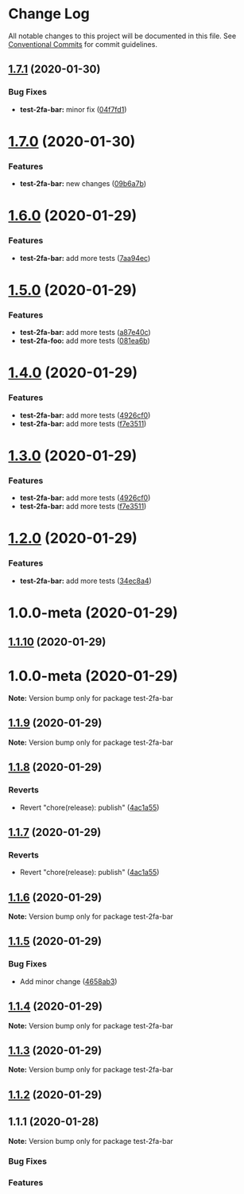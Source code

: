 # Change Log

All notable changes to this project will be documented in this file.
See [Conventional Commits](https://conventionalcommits.org) for commit guidelines.

## [1.7.1](https://github.com/v1v/test-2fa/compare/test-2fa-bar@1.7.0...test-2fa-bar@1.7.1) (2020-01-30)


### Bug Fixes

* **test-2fa-bar:** minor fix ([04f7fd1](https://github.com/v1v/test-2fa/commit/04f7fd15503861078d2a874dc2777bf935c72e81))





# [1.7.0](https://github.com/v1v/test-2fa/compare/test-2fa-bar@1.6.0...test-2fa-bar@1.7.0) (2020-01-30)


### Features

* **test-2fa-bar:** new changes ([09b6a7b](https://github.com/v1v/test-2fa/commit/09b6a7b9e75cd69385e2eb09c29010ac7df52e9b))





# [1.6.0](https://github.com/v1v/test-2fa/compare/test-2fa-bar@1.5.0...test-2fa-bar@1.6.0) (2020-01-29)


### Features

* **test-2fa-bar:** add more tests ([7aa94ec](https://github.com/v1v/test-2fa/commit/7aa94ece35f84629dff94bdcd53bca49068239f5))





# [1.5.0](https://github.com/v1v/test-2fa/compare/test-2fa-bar@1.4.0...test-2fa-bar@1.5.0) (2020-01-29)


### Features

* **test-2fa-bar:** add more tests ([a87e40c](https://github.com/v1v/test-2fa/commit/a87e40c252f8dc99aa1b71dc5fcb59077c91a17d))
* **test-2fa-foo:** add more tests ([081ea6b](https://github.com/v1v/test-2fa/commit/081ea6baa53f4e06a204cfd459ca5f81b7144d72))





# [1.4.0](https://github.com/v1v/test-2fa/compare/test-2fa-bar@1.2.0...test-2fa-bar@1.4.0) (2020-01-29)


### Features

* **test-2fa-bar:** add more tests ([4926cf0](https://github.com/v1v/test-2fa/commit/4926cf01a56dbfce6a1e6b014e2f16cbee6aba63))
* **test-2fa-bar:** add more tests ([f7e3511](https://github.com/v1v/test-2fa/commit/f7e351122962dcb876ec20ffa4d26c99b9a705f9))





# [1.3.0](https://github.com/v1v/test-2fa/compare/test-2fa-bar@1.2.0...test-2fa-bar@1.3.0) (2020-01-29)


### Features

* **test-2fa-bar:** add more tests ([4926cf0](https://github.com/v1v/test-2fa/commit/4926cf01a56dbfce6a1e6b014e2f16cbee6aba63))
* **test-2fa-bar:** add more tests ([f7e3511](https://github.com/v1v/test-2fa/commit/f7e351122962dcb876ec20ffa4d26c99b9a705f9))





# [1.2.0](https://github.com/v1v/test-2fa/compare/test-2fa-bar@1.1.9...test-2fa-bar@1.2.0) (2020-01-29)


### Features

* **test-2fa-bar:** add more tests ([34ec8a4](https://github.com/v1v/test-2fa/commit/34ec8a4f3659e9bd8de59c66e4e085173927b1e3))



# 1.0.0-meta (2020-01-29)





## [1.1.10](https://github.com/v1v/test-2fa/compare/test-2fa-bar@1.1.9...test-2fa-bar@1.1.10) (2020-01-29)



# 1.0.0-meta (2020-01-29)

**Note:** Version bump only for package test-2fa-bar





## [1.1.9](https://github.com/v1v/test-2fa/compare/test-2fa-bar@1.1.8...test-2fa-bar@1.1.9) (2020-01-29)

**Note:** Version bump only for package test-2fa-bar





## [1.1.8](https://github.com/v1v/test-2fa/compare/test-2fa-bar@1.1.7...test-2fa-bar@1.1.8) (2020-01-29)


### Reverts

* Revert "chore(release): publish" ([4ac1a55](https://github.com/v1v/test-2fa/commit/4ac1a5572fad82d7059e1d233bb85388a927edcd))





## [1.1.7](https://github.com/v1v/test-2fa/compare/test-2fa-bar@1.1.7...test-2fa-bar@1.1.7) (2020-01-29)


### Reverts

* Revert "chore(release): publish" ([4ac1a55](https://github.com/v1v/test-2fa/commit/4ac1a5572fad82d7059e1d233bb85388a927edcd))





## [1.1.6](https://github.com/v1v/test-2fa/compare/test-2fa-bar@1.1.5...test-2fa-bar@1.1.6) (2020-01-29)

**Note:** Version bump only for package test-2fa-bar





## [1.1.5](https://github.com/v1v/test-2fa/compare/test-2fa-bar@1.1.4...test-2fa-bar@1.1.5) (2020-01-29)


### Bug Fixes

* Add minor change ([4658ab3](https://github.com/v1v/test-2fa/commit/4658ab3f745c934bb7ea85fe0ebd2a3c8943cd57))





## [1.1.4](https://github.com/v1v/test-2fa/compare/test-2fa-bar@1.1.3...test-2fa-bar@1.1.4) (2020-01-29)

**Note:** Version bump only for package test-2fa-bar





## [1.1.3](https://github.com/v1v/test-2fa/compare/test-2fa-bar@1.1.2...test-2fa-bar@1.1.3) (2020-01-29)

**Note:** Version bump only for package test-2fa-bar





## [1.1.2](https://github.com/v1v/test-2fa/compare/test-2fa-bar@1.1.1...test-2fa-bar@1.1.2) (2020-01-29)



## 1.1.1 (2020-01-28)

**Note:** Version bump only for package test-2fa-bar






### Bug Fixes


### Features
